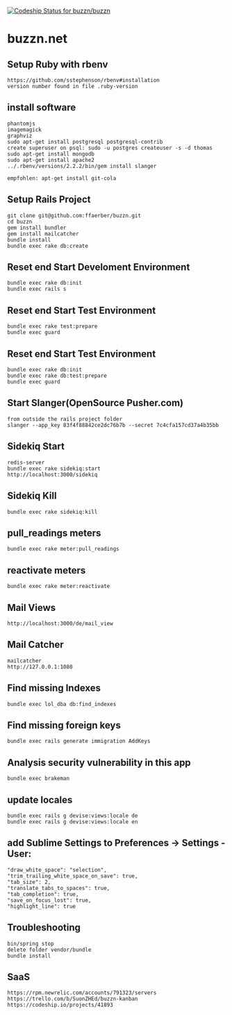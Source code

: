 [ ![Codeship Status for buzzn/buzzn](https://codeship.io/projects/9ea4e2c0-381a-0132-1daa-26b918746a8c/status)](https://codeship.io/projects/41893)

# buzzn.net

## Setup Ruby with rbenv
    https://github.com/sstephenson/rbenv#installation
    version number found in file .ruby-version

## install software
    phantomjs
    imagemagick
    graphviz
    sudo apt-get install postgresql postgresql-contrib
    create superuser on psql: sudo -u postgres createuser -s -d thomas
    sudo apt-get install mongodb
    sudo apt-get install apache2
    ../.rbenv/versions/2.2.2/bin/gem install slanger

    empfohlen: apt-get install git-cola

## Setup Rails Project
    git clone git@github.com:ffaerber/buzzn.git
    cd buzzn
    gem install bundler
    gem install mailcatcher
    bundle install
    bundle exec rake db:create

## Reset end Start Develoment Environment
    bundle exec rake db:init
    bundle exec rails s

## Reset end Start Test Environment
    bundle exec rake test:prepare
    bundle exec guard

## Reset end Start Test Environment
    bundle exec rake db:init
    bundle exec rake db:test:prepare
    bundle exec guard

## Start Slanger(OpenSource Pusher.com)
    from outside the rails project folder
    slanger --app_key 83f4f88842ce2dc76b7b --secret 7c4cfa157cd37a4b35bb

## Sidekiq Start
    redis-server
    bundle exec rake sidekiq:start
    http://localhost:3000/sidekiq

## Sidekiq Kill
    bundle exec rake sidekiq:kill

## pull_readings meters
    bundle exec rake meter:pull_readings

## reactivate meters
    bundle exec rake meter:reactivate

## Mail Views
    http://localhost:3000/de/mail_view

## Mail Catcher
    mailcatcher
    http://127.0.0.1:1080

## Find missing Indexes
    bundle exec lol_dba db:find_indexes

## Find missing foreign keys
    bundle exec rails generate immigration AddKeys

## Analysis security vulnerability in this app
    bundle exec brakeman

## update locales
    bundle exec rails g devise:views:locale de
    bundle exec rails g devise:views:locale en

## add Sublime Settings to Preferences -> Settings - User:
    "draw_white_space": "selection",
    "trim_trailing_white_space_on_save": true,
    "tab_size": 2,
    "translate_tabs_to_spaces": true,
    "tab_completion": true,
    "save_on_focus_lost": true,
    "highlight_line": true

## Troubleshooting
    bin/spring stop
    delete folder vendor/bundle
    bundle install

## SaaS
    https://rpm.newrelic.com/accounts/791323/servers
    https://trello.com/b/SuonZHEd/buzzn-kanban
    https://codeship.io/projects/41893



